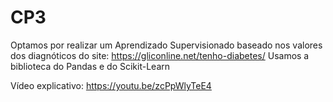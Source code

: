 # CP3
Optamos por realizar um Aprendizado Supervisionado baseado nos valores dos diagnóticos do site: https://gliconline.net/tenho-diabetes/
Usamos a biblioteca do Pandas e do Scikit-Learn

Vídeo explicativo: https://youtu.be/zcPpWlyTeE4
